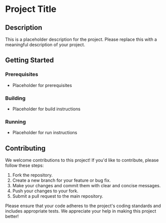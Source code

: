 # Project Title

## Description

This is a placeholder description for the project. Please replace this with a meaningful description of your project.

## Getting Started

### Prerequisites

- Placeholder for prerequisites

### Building

- Placeholder for build instructions

### Running

- Placeholder for run instructions

## Contributing

We welcome contributions to this project! If you'd like to contribute, please follow these steps:

1. Fork the repository.
2. Create a new branch for your feature or bug fix.
3. Make your changes and commit them with clear and concise messages.
4. Push your changes to your fork.
5. Submit a pull request to the main repository.

Please ensure that your code adheres to the project's coding standards and includes appropriate tests.
We appreciate your help in making this project better!